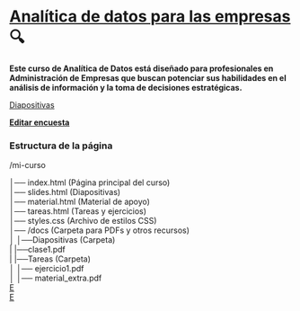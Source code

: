 # [Analítica de datos para las empresas](https://nicolasgp01.github.io/Analitica_de_datos-para_las_empresas/index.html) :mag:
**Este curso de Analítica de Datos está diseñado para profesionales en Administración de Empresas que buscan potenciar sus habilidades en el análisis de información y la toma de decisiones estratégicas.**

[Diapositivas](https://www.overleaf.com/project/67dc9e6b3785fbe6e6a076dc)

[**Editar encuesta**](https://docs.google.com/forms/d/18qqAcqnTSw2gc-RQ7opjVcR-uRGWF_h3dQokXON_8QE/edit?hl=es)

### Estructura de la página
/mi-curso

│── index.html        (Página principal del curso)  
│── slides.html       (Diapositivas)  
│── material.html     (Material de apoyo)  
│── tareas.html       (Tareas y ejercicios)  
│── styles.css        (Archivo de estilos CSS)  
│── /docs             (Carpeta para PDFs y otros recursos)  
│        │──Diapositivas   (Carpeta)  
|      |──clase1.pdf  
|   |──Tareas         (Carpeta)  
│      │── ejercicio1.pdf  
│   │── material_extra.pdf  
[E](https://platzi.com/comunidad/listado-completo-de-emojis-en-markdown/)  
[E](https://gist.github.com/rxaviers/7360908)
